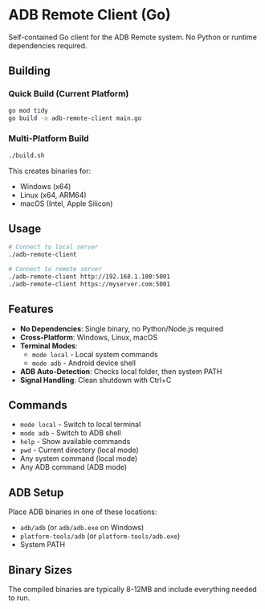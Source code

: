# ADB Remote Client (Go)

Self-contained Go client for the ADB Remote system. No Python or runtime dependencies required.

## Building

### Quick Build (Current Platform)
```bash
go mod tidy
go build -o adb-remote-client main.go
```

### Multi-Platform Build
```bash
./build.sh
```

This creates binaries for:
- Windows (x64)
- Linux (x64, ARM64)  
- macOS (Intel, Apple Silicon)

## Usage

```bash
# Connect to local server
./adb-remote-client

# Connect to remote server
./adb-remote-client http://192.168.1.100:5001
./adb-remote-client https://myserver.com:5001
```

## Features

- **No Dependencies**: Single binary, no Python/Node.js required
- **Cross-Platform**: Windows, Linux, macOS
- **Terminal Modes**: 
  - `mode local` - Local system commands
  - `mode adb` - Android device shell
- **ADB Auto-Detection**: Checks local folder, then system PATH
- **Signal Handling**: Clean shutdown with Ctrl+C

## Commands

- `mode local` - Switch to local terminal
- `mode adb` - Switch to ADB shell  
- `help` - Show available commands
- `pwd` - Current directory (local mode)
- Any system command (local mode)
- Any ADB command (ADB mode)

## ADB Setup

Place ADB binaries in one of these locations:
- `adb/adb` (or `adb/adb.exe` on Windows)
- `platform-tools/adb` (or `platform-tools/adb.exe`)
- System PATH

## Binary Sizes

The compiled binaries are typically 8-12MB and include everything needed to run.
